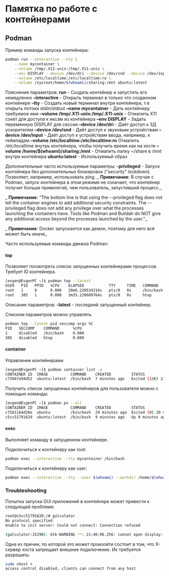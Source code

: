 # Памятка по работе с контейнерами

## Podman
Пример команды запуска контейнера:

```sh 
podman run --interactive --tty \
    --name mycontainer \
    --volume /tmp/.X11-unix:/tmp/.X11-unix \
    --env DISPLAY --device /dev/dri --device /dev/snd --device /dev/input \
    --volume /etc/localtime:/etc/localtime:ro \
    --volume /sysroot/home/$(whoami)/sharing:/mnt ubuntu:latest
```

Пояснение параметров:
**run** - Создать контейнер и запустить его немедленно
**–interactive** - Открыть терминал в только что созданном контейнере
**–tty** - Создать новый терминал внутри контейнера, т.е открыть потоки stdin/stdout
**–name mycontainer** - Дать контейнеру требуемое имя
**–volume /tmp/.X11-unix:/tmp/.X11-unix** - Отмапить X11 сокет для доступа к иксам из контейнера
**–env DISPLAY** - Задать переменную DISPLAY для сессии
**–device /dev/dri** - Даёт доступ к 3Д ускорителям
**–device /dev/snd** - Даёт доступ к звуковым устройствам
**–device /dev/input** - Даёт доступ к устройствам ввода, например, к геймпадам
**–volume /etc/localtime:/etc/localtime:ro** Отмапить /etc/localtime внутрь контейнера, чтобы получить время как на хосте
**–volume /home/$(whoami)/sharing:/mnt** - Отмапить папку ~/share в /mnt внутри контейнера
**ubuntu:latest** - Используемый образ

Дополнительные часто используемые параметры:
**-privileged** - Запуск контейнера без дополнительных блокировок ("security" lockdown). Позволяет, например, использовать ping.
_ **Примечание**: В случае с Podman, запуск контейнера в этом режиме не означает, что контейнер получит больше привилегий, чем пользователь, запустивший процесс._

_ **Примечание**: "The bottom line is that using the --privileged flag does not tell the container engines to add additional security constraints. The --privileged flag does not add any privilege over what the processes launching the containers have. Tools like Podman and Buildah do NOT give any additional access beyond the processes launched by the user."_
 
_ **Примечание**: Docker запускается как демон, поэтому для него всё может быть иначе_



Часто используемые команды движка Podman:
#### top
Позволяет посмотреть список запущенных контейнерами процессов. Требует ID контейнера.

```sh
[evgen@EvgenPC ~]$ podman top --latest
USER   PID   PPID   %CPU    ELAPSED           TTY     TIME   COMMAND
root   1     0      0.000   20m6.220534216s   pts/0   0s     /bin/bash 
root   305   1      0.000   3m35.220609764s   pts/0   0s     htop 
```

Описание параметров:
**-latest** - последний запущенный контейнер. 


Списком параметров можно управлять
```sh
podman top --latest pid seccomp args %C
PID   SECCOMP    COMMAND      %CPU
1     disabled   /bin/bash    0.000
305   disabled   htop         0.000
```


#### container
Управление контейнерами

```sh
[evgen@EvgenPC ~]$ podman container list -a
CONTAINER ID  IMAGE          COMMAND    CREATED         STATUS                       PORTS   NAMES
c73947e94d52  ubuntu:latest  /bin/bash  7 minutes ago   Exited (126) 21 seconds ago          mycontainer
```


Получить список запущенных контейнеров для пользователя можно с помощью команды:
```sh
[evgen@EvgenPC ~]$ podman ps --all
CONTAINER ID  IMAGE          COMMAND    CREATED         STATUS                       PORTS   NAMES
c75811b4d26e  ubuntu         /bin/bash  29 minutes ago  Exited (0) 29 minutes ago            mystifying_dewdney
c5cc51791620  ubuntu:latest  /bin/bash  9 minutes ago   Up 9 minutes ago                     mycontainer
```


#### exec
Выполняет команду в запущенном контейнере.

Подключиться к контейнеру как root:
```sh
podman exec --interactive --tty mycontainer /bin/bash
```

Подключиться к контейнеру как user:
```sh
podman exec --interactive --tty --user $(whoami) --workdir /home/$(whoami) mycontainer /bin/bash
```


### Troubleshooting
Попытка запуска GUI приложений в контейнере может привести к следующей проблеме:
```sh
root@c5cc51791620:/# galculator 
No protocol specified
Unable to init server: Could not connect: Connection refused

(galculator:15290): Gtk-WARNING **: 21:46:06.256: cannot open display: :0
```

Одна из причин, по которой это может произойти состоит в том, что X-сервер хоста запрещает внешние подключение. Их требуется разрешить:
```sh
sudo xhost +
access control disabled, clients can connect from any host
```

